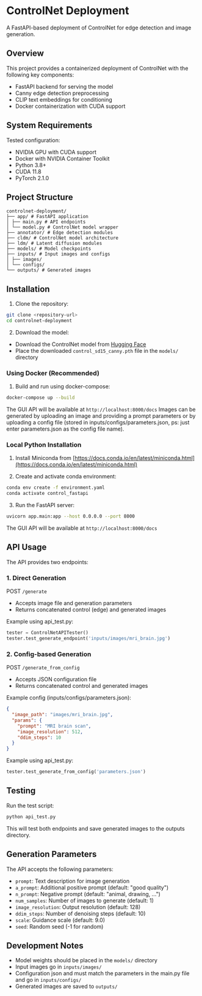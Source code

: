 # ControlNet Deployment

A FastAPI-based deployment of ControlNet for edge detection and image generation.

## Overview

This project provides a containerized deployment of ControlNet with the following key components:

- FastAPI backend for serving the model
- Canny edge detection preprocessing
- CLIP text embeddings for conditioning
- Docker containerization with CUDA support

## System Requirements

Tested configuration:
- NVIDIA GPU with CUDA support
- Docker with NVIDIA Container Toolkit
- Python 3.8+
- CUDA 11.8
- PyTorch 2.1.0

## Project Structure

```
controlnet-deployment/
├── app/ # FastAPI application
│ ├── main.py # API endpoints
│ └── model.py # ControlNet model wrapper
├── annotator/ # Edge detection modules
├── cldm/ # ControlNet model architecture
├── ldm/ # Latent diffusion modules
├── models/ # Model checkpoints
├── inputs/ # Input images and configs
│ ├── images/
│ └── configs/
└── outputs/ # Generated images
```

## Installation

1. Clone the repository:
```bash
git clone <repository-url>
cd controlnet-deployment
```

2. Download the model:
- Download the ControlNet model from [Hugging Face](https://huggingface.co/lllyasviel/ControlNet/blob/main/models/control_sd15_canny.pth)
- Place the downloaded `control_sd15_canny.pth` file in the `models/` directory

### Using Docker (Recommended)

1. Build and run using docker-compose:
```bash
docker-compose up --build
```

The GUI API will be available at `http://localhost:8000/docs`
Images can be generated by uploading an image and providing a prompt parameters or by uploading a config file (stored in inputs/configs/parameters.json, ps: just enter parameters.json as the config file name).

### Local Python Installation

1. Install Miniconda from [https://docs.conda.io/en/latest/miniconda.html](https://docs.conda.io/en/latest/miniconda.html)

2. Create and activate conda environment:
```bash
conda env create -f environment.yaml
conda activate control_fastapi
```

3. Run the FastAPI server:
```bash
uvicorn app.main:app --host 0.0.0.0 --port 8000
```

The GUI API will be available at `http://localhost:8000/docs`

## API Usage

The API provides two endpoints:

### 1. Direct Generation
POST `/generate`
- Accepts image file and generation parameters
- Returns concatenated control (edge) and generated images

Example using api_test.py:
```python
tester = ControlNetAPITester()
tester.test_generate_endpoint('inputs/images/mri_brain.jpg')
```

### 2. Config-based Generation
POST `/generate_from_config`
- Accepts JSON configuration file
- Returns concatenated control and generated images

Example config (inputs/configs/parameters.json):
```json
{
  "image_path": "images/mri_brain.jpg",
  "params": {
    "prompt": "MRI brain scan",
    "image_resolution": 512,
    "ddim_steps": 10
  }
}
```

Example using api_test.py:
```python
tester.test_generate_from_config('parameters.json')
```

## Testing

Run the test script:
```bash
python api_test.py
```

This will test both endpoints and save generated images to the outputs directory.

## Generation Parameters

The API accepts the following parameters:
- `prompt`: Text description for image generation
- `a_prompt`: Additional positive prompt (default: "good quality")
- `n_prompt`: Negative prompt (default: "animal, drawing, ...")
- `num_samples`: Number of images to generate (default: 1)
- `image_resolution`: Output resolution (default: 128)
- `ddim_steps`: Number of denoising steps (default: 10)
- `scale`: Guidance scale (default: 9.0)
- `seed`: Random seed (-1 for random)


## Development Notes

- Model weights should be placed in the `models/` directory
- Input images go in `inputs/images/`
- Configuration json and must match the parameters in the main.py file and go in `inputs/configs/`
- Generated images are saved to `outputs/`